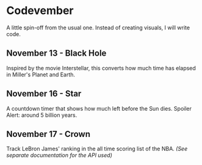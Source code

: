 # Codevember
A little spin-off from the usual one. Instead of creating visuals, I will write code.

## November 13 - Black Hole
Inspired by the movie Interstellar, this converts how much time has elapsed in Miller's Planet and Earth.

## November 16 - Star
A countdown timer that shows how much left before the Sun dies. Spoiler Alert: around 5 billion years.

## November 17 - Crown
Track LeBron James' ranking in the all time scoring list of the NBA. *(See separate documentation for the API used)*
